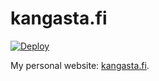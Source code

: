 # kangasta.fi

[![Deploy](https://github.com/kangasta/kangasta.fi/actions/workflows/deploy.yml/badge.svg)](https://github.com/kangasta/kangasta.fi/actions/workflows/deploy.yml)

My personal website: [kangasta.fi](https://kangasta.fi).
